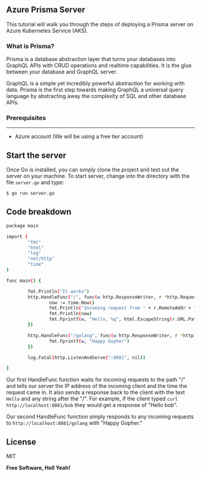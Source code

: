 Azure Prisma Server
----
This tutorial will walk you through the steps of deploying a Prisma server on Azure Kubernetes Service (AKS).  

### What is Prisma?
Prisma is a database abstraction layer that turns your databases into GraphQL APIs with CRUD operations and realtime capabilities. It is the glue between your database and GraphQL server.

GraphQL is a simple yet incredibly powerful abstraction for working with data. Prisma is the first step towards making GraphQL a universal query language by abstracting away the complexity of SQL and other database APIs.




### Prerequisites 

-----

* Azure account (We will be using a free tier account)

## Start the server

Once Go is installed, you can simply clone the project and test out the server on your machine. To start server, change into the directory with the file `server.go` and type:

```sh
$ go run server.go
```

## Code breakdown

```sh
package main

import (
        "fmt"
        "html"
        "log"
        "net/http"
        "time"
)

func main() {

        fmt.Println("It works")
        http.HandleFunc("/", func(w http.ResponseWriter, r *http.Request) {
                now := time.Now()
                fmt.Println("Incoming request from " + r.RemoteAddr + " at ")
                fmt.Println(now)
                fmt.Fprintf(w, "Hello, %q", html.EscapeString(r.URL.Path))
        })

        http.HandleFunc("/golang", func(w http.ResponseWriter, r *http.Request) {
                fmt.Fprintf(w, "Happy Gopher")
        })

        log.Fatal(http.ListenAndServe(":8081", nil))

}
```

Our first HandleFunc function waits for incoming requests to the path "/" and tells our server the IP address of the incoming client and the time the request came in. It also sends a response back to the client with the text `Hello` and any string after the "/". For example, if the client typed `curl http://localhost:8081/bob` they would get a response of "Hello bob".

Our second HandleFunc function simply responds to any incoming requests to `http://localhost:8081/golang` with "Happy Gopher."





License
----

MIT


**Free Software, Hell Yeah!**
